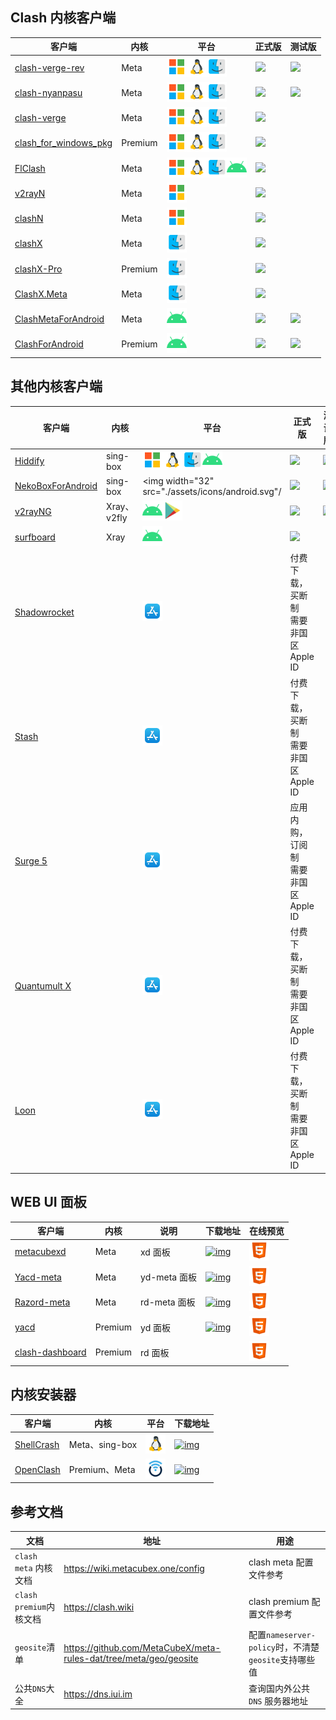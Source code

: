 ## Clash 内核客户端

| 客户端 | 内核 | 平台 | 正式版 | 测试版 |
| ----- | ---- | ---- | ---- | ----- |
| [clash-verge-rev](https://github.com/clash-verge-rev/clash-verge-rev) | Meta | <img width="32" src="./assets/icons/microsoft.svg" /><img width="32" src="./assets/icons/linux.svg" /><img width="32" src="./assets/icons/macos.svg" /> | <a href='https://github.com/clash-verge-rev/clash-verge-rev/releases/latest'><img src="https://img.shields.io/github/v/release/clash-verge-rev/clash-verge-rev?label=正式版"></a> | <a href='https://github.com/clash-verge-rev/clash-verge-rev/releases/tag/alpha'><img src="https://img.shields.io/github/v/release/clash-verge-rev/clash-verge-rev?include_prereleases&label=测试版&color=green"></a> |
| [clash-nyanpasu](https://github.com/LibNyanpasu/clash-nyanpasu) | Meta | <img width="32" src="./assets/icons/microsoft.svg" /><img width="32" src="./assets/icons/linux.svg" /><img width="32" src="./assets/icons/macos.svg" /> | <a href='https://github.com/LibNyanpasu/clash-nyanpasu/releases/latest'><img src="https://img.shields.io/github/v/release/LibNyanpasu/clash-nyanpasu?label=正式版"></a> | <a href='https://github.com/LibNyanpasu/clash-nyanpasu/releases/tag/alpha'><img src="https://img.shields.io/github/v/release/LibNyanpasu/clash-nyanpasu?include_prereleases&label=测试版&color=green"></a> |
| [clash-verge](https://github.com/zzzgydi/clash-verge/tree/main) | Meta | <img width="32" src="./assets/icons/microsoft.svg" /><img width="32" src="./assets/icons/linux.svg" /><img width="32" src="./assets/icons/macos.svg" /> | <a href='https://github.com/zzzgydi/clash-verge/releases/latest'><img src="https://img.shields.io/github/v/release/zzzgydi/clash-verge?label=正式版&color=orange"></a> | |
| [clash_for_windows_pkg](https://github.com/Fndroid/clash_for_windows_pkg) | Premium | <img width="32" src="./assets/icons/microsoft.svg" /><img width="32" src="./assets/icons/linux.svg" /><img width="32" src="./assets/icons/macos.svg" /> | <a href='https://github.com/clashdownload/Clash_for_Windows/releases/latest'><img src="https://img.shields.io/github/v/release/clashdownload/Clash_for_Windows?label=正式版&color=red"></a> | |
| [FlClash](https://github.com/chen08209/FlClash) | Meta | <img width="32" src="./assets/icons/microsoft.svg" /><img width="32" src="./assets/icons/linux.svg" /><img width="32" src="./assets/icons/macos.svg" /><img width="32" src="./assets/icons/android.svg"/> | <a href='https://github.com/chen08209/FlClash/releases/latest'><img src="https://img.shields.io/github/v/release/chen08209/FlClash?label=正式版"></a> | |
| [v2rayN](https://github.com/2dust/v2rayN) | Meta | <img width="32" src="./assets/icons/microsoft.svg" /> | <a href='https://github.com/2dust/v2rayN/releases/latest'><img src="https://img.shields.io/github/v/release/2dust/v2rayN?label=正式版"></a> | |
| [clashN](https://github.com/2dust/clashN) | Meta | <img width="32" src="./assets/icons/microsoft.svg" /> | <a href='https://github.com/2dust/clashN/releases/latest'><img src="https://img.shields.io/github/v/release/2dust/clashN?label=正式版"></a> | |
| [clashX](https://github.com/yichengchen/clashX) | Meta | <img width="32" src="./assets/icons/macos.svg" /> | <a href='https://github.com/clashdownload/ClashX/releases/latest'><img src="https://img.shields.io/github/v/release/clashdownload/ClashX?label=正式版&color=red"></a> | |
| [clashX-Pro](https://install.appcenter.ms/users/clashx/apps/clashx-pro/distribution_groups/public) | Premium | <img width="32" src="./assets/icons/macos.svg" /> | <a href='https://github.com/clashdownload/ClashX_Pro/releases/latest'><img src="https://img.shields.io/github/v/release/clashdownload/ClashX_Pro?label=正式版&color=red"></a> | |
| [ClashX.Meta](https://github.com/MetaCubeX/ClashX.Meta) | Meta | <img width="32" src="./assets/icons/macos.svg" /> | <a href='https://github.com/MetaCubeX/ClashX.Meta/releases/latest'><img src="https://img.shields.io/github/v/release/MetaCubeX/ClashX.Meta?label=正式版"></a> | |
| [ClashMetaForAndroid](https://github.com/MetaCubeX/ClashMetaForAndroid) | Meta | <img width="32" src="./assets/icons/android.svg"/> | <a href='https://github.com/MetaCubeX/ClashMetaForAndroid/releases/latest'><img src="https://img.shields.io/github/v/release/MetaCubeX/ClashMetaForAndroid?label=正式版"></a> | <a href='https://github.com/MetaCubeX/ClashMetaForAndroid/releases/tag/Prerelease-alpha'><img src="https://img.shields.io/github/v/release/MetaCubeX/ClashMetaForAndroid?include_prereleases&label=测试版&color=green"></a> |
| [ClashForAndroid](https://github.com/Kr328/ClashForAndroid) | Premium | <img width="32" src="./assets/icons/android.svg"/> | <a href='https://github.com/clashdownload/Clash_for_Android/releases/latest'><img src="https://img.shields.io/github/v/release/clashdownload/Clash_for_Android?label=正式版&color=red"></a> | <a href='https://github.com/TCOTC/ClashForAndroid-3.0.3_20231103/releases/latest'><img src="https://img.shields.io/github/v/release/TCOTC/ClashForAndroid-3.0.3_20231103?label=测试版&color=red"></a> |

## 其他内核客户端

| 客户端 | 内核 | 平台 | 正式版 | 测试版 |
| ---- | ---- | ---- | ---- | ---- |
| [Hiddify](https://github.com/hiddify/hiddify-next) | sing-box | <img width="32" src="./assets/icons/microsoft.svg" /><img width="32" src="./assets/icons/linux.svg" /><img width="32" src="./assets/icons/macos.svg" /><img width="32" src="./assets/icons/android.svg"/> | <a href='https://github.com/hiddify/hiddify-next/releases/latest'><img src="https://img.shields.io/github/v/release/hiddify/hiddify-next?label=正式版"></a> | <a href='https://github.com/hiddify/hiddify-next/releases'><img src="https://img.shields.io/github/v/release/hiddify/hiddify-next?include_prereleases&label=测试版&color=green"></a> |
| [NekoBoxForAndroid](https://github.com/MatsuriDayo/NekoBoxForAndroid) | sing-box | <img width="32" src="./assets/icons/android.svg"/ | <a href='https://github.com/MatsuriDayo/NekoBoxForAndroid/releases/latest'><img src="https://img.shields.io/github/v/release/MatsuriDayo/NekoBoxForAndroid?label=正式版"></a> | <a href='https://github.com/MatsuriDayo/NekoBoxForAndroid/releases'><img src="https://img.shields.io/github/v/release/MatsuriDayo/NekoBoxForAndroid?include_prereleases&label=测试版&color=green"></a> |
| [v2rayNG](https://github.com/2dust/v2rayNG) | Xray、v2fly | <img width="32" src="./assets/icons/android.svg"/><a href="https://play.google.com/store/apps/details?id=com.v2ray.ang"><img width="32" src="./assets/icons/google_play.svg"/></a> | <a href='https://github.com/2dust/v2rayNG/releases/latest'><img src="https://img.shields.io/github/v/release/2dust/v2rayNG?label=正式版"></a> | <a href='https://github.com/2dust/v2rayNG/releases'><img src="https://img.shields.io/github/v/release/2dust/v2rayNG?include_prereleases&label=测试版&color=green"></a> |
| [surfboard](https://github.com/getsurfboard/surfboard) | Xray | <img width="32" src="./assets/icons/android.svg"/> | <a href='https://github.com/getsurfboard/surfboard/releases/latest'><img src="https://img.shields.io/github/v/release/getsurfboard/surfboard?label=正式版"></a> | |
| [Shadowrocket](https://apps.apple.com/us/app/shadowrocket/id932747118) | | <a href="https://apps.apple.com/us/app/shadowrocket/id932747118"><img width="32" src="./assets/icons/app_store.svg"/></a> | 付费下载，买断制<br />需要非国区 Apple ID | |
| [Stash](https://apps.apple.com/us/app/stash-rule-based-proxy/id1596063349) | | <a href="https://apps.apple.com/us/app/stash-rule-based-proxy/id1596063349"><img width="32" src="./assets/icons/app_store.svg"/></a> | 付费下载，买断制<br />需要非国区 Apple ID | |
| [Surge 5](https://apps.apple.com/us/app/surge-5/id1442620678) | | <a href="https://apps.apple.com/us/app/surge-5/id1442620678"><img width="32" src="./assets/icons/app_store.svg"/></a> | 应用内购，订阅制<br />需要非国区 Apple ID | |
| [Quantumult X](https://apps.apple.com/us/app/quantumult-x/id1443988620) | | <a href="https://apps.apple.com/us/app/quantumult-x/id1443988620"><img width="32" src="./assets/icons/app_store.svg"/></a> | 付费下载，买断制<br />需要非国区 Apple ID | |
| [Loon](https://apps.apple.com/us/app/loon/id1373567447) | | <a href="https://apps.apple.com/us/app/loon/id1373567447"><img width="32" src="./assets/icons/app_store.svg"/></a> | 付费下载，买断制<br />需要非国区 Apple ID | |

## WEB UI 面板

| 客户端 | 内核 | 说明 | 下载地址 | 在线预览 |
| ---- | ---- | ---- | ------ | ------- |
| [metacubexd](https://github.com/MetaCubeX/metacubexd) | Meta | xd 面板 | [![img](https://img.shields.io/github/v/release/MetaCubeX/metacubexd?label=正式版)](https://github.com/MetaCubeX/metacubexd/releases/latest) | <a href="https://metacubex.github.io/metacubexd" target="_blank"><img width="32" src="./assets/icons/html.svg"/></a> |
| [Yacd-meta](https://github.com/MetaCubeX/Yacd-meta) | Meta | yd-meta 面板 | [![img](https://img.shields.io/github/v/release/MetaCubeX/Yacd-meta?label=正式版)](https://github.com/MetaCubeX/Yacd-meta/releases/latest) | <a href="https://yacd.metacubex.one" target="_blank"><img width="32" src="./assets/icons/html.svg"/></a> |
| [Razord-meta](https://github.com/MetaCubeX/Razord-meta) | Meta | rd-meta 面板 | [![img](https://img.shields.io/github/v/tag/MetaCubeX/Razord-meta?label=正式版)](https://github.com/MetaCubeX/Razord-meta/tags) | <a href="https://clash.metacubex.one" target="_blank"><img width="32" src="./assets/icons/html.svg"/></a> |
| [yacd](https://github.com/haishanh/yacd) | Premium | yd 面板 | [![img](https://img.shields.io/github/v/release/haishanh/yacd?label=正式版)](https://github.com/haishanh/yacd/releases/latest) | <a href="https://yacd.haishan.me" target="_blank"><img width="32" src="./assets/icons/html.svg"/></a> |
| [clash-dashboard](https://github.com/noahss/clash-dashboard) | Premium | rd 面板 | | <a href="https://clash.razord.top" target="_blank"><img width="32" src="./assets/icons/html.svg"/></a> |

## 内核安装器

| 客户端 | 内核 | 平台 | 下载地址 |
| ----- | ----| ---- | ------ |
| [ShellCrash](https://github.com/juewuy/ShellCrash) | Meta、sing-box | <img width="32" src="./assets/icons/linux.svg" /> | [![img](https://img.shields.io/github/v/release/juewuy/ShellCrash?label=正式版)](https://github.com/juewuy/ShellCrash/releases/latest) |
| [OpenClash](https://github.com/vernesong/OpenClash) | Premium、Meta | <img width="32" src="./assets/icons/openwrt.svg" /> | [![img](https://img.shields.io/github/v/tag/vernesong/OpenClash?label=测试版)](https://github.com/vernesong/OpenClash/releases/latest) |

## 参考文档

| 文档 | 地址 | 用途 |
| --- | --- | ----- |
| `clash meta` 内核文档| https://wiki.metacubex.one/config | clash meta 配置文件参考 |
| `clash premium`内核文档| https://clash.wiki | clash premium 配置文件参考 |
| `geosite`清单 | https://github.com/MetaCubeX/meta-rules-dat/tree/meta/geo/geosite | 配置`nameserver-policy`时，不清楚`geosite`支持哪些值 |
| 公共`DNS`大全 | https://dns.iui.im | 查询国内外公共`DNS` 服务器地址 |
